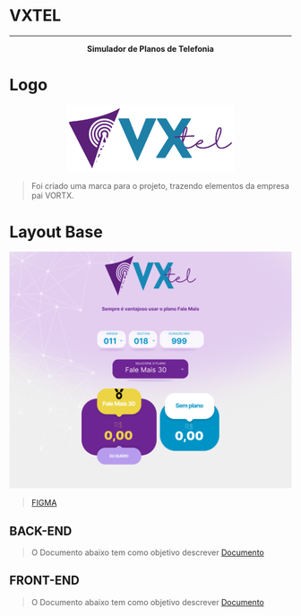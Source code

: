 # VXTEL

***
<p align="center" style="font-weight:bold">Simulador de Planos de Telefonia</p>

# Logo

<p align="center">
  <img src="_LAYOUT/Marca/LOGOMARCA_VXTEL.svg" width="300" />
</p>

> Foi criado uma marca para o projeto, trazendo elementos da empresa pai VORTX.

# Layout Base
<p align="center">
  <img src="_LAYOUT/front.png" width="600" />
</p>

>[FIGMA](https://www.figma.com/file/Y2wlPcbaSRjQcHASehHXIq/Vortx?node-id=0%3A1)

## BACK-END

> O Documento abaixo tem como objetivo descrever
> [Documento](backend/README.md)

## FRONT-END

> O Documento abaixo tem como objetivo descrever
> [Documento](frontend/README.md)

